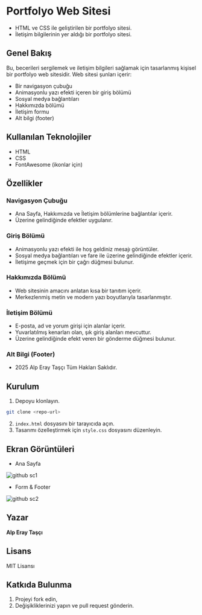 # Portfolyo Web Sitesi
- HTML ve CSS ile geliştirilen bir portfolyo sitesi.
- İletişim bilgilerinin yer aldığı bir portfolyo sitesi.

## Genel Bakış
Bu, becerileri sergilemek ve iletişim bilgileri sağlamak için tasarlanmış kişisel bir portfolyo web sitesidir. Web sitesi şunları içerir:
- Bir navigasyon çubuğu
- Animasyonlu yazı efekti içeren bir giriş bölümü
- Sosyal medya bağlantıları
- Hakkımızda bölümü
- İletişim formu
- Alt bilgi (footer)

## Kullanılan Teknolojiler
- HTML
- CSS
- FontAwesome (ikonlar için)

## Özellikler
### Navigasyon Çubuğu
- Ana Sayfa, Hakkımızda ve İletişim bölümlerine bağlantılar içerir.
- Üzerine gelindiğinde efektler uygulanır.

### Giriş Bölümü
- Animasyonlu yazı efekti ile hoş geldiniz mesajı görüntüler.
- Sosyal medya bağlantıları ve fare ile üzerine gelindiğinde efektler içerir.
- İletişime geçmek için bir çağrı düğmesi bulunur.

### Hakkımızda Bölümü
- Web sitesinin amacını anlatan kısa bir tanıtım içerir.
- Merkezlenmiş metin ve modern yazı boyutlarıyla tasarlanmıştır.

### İletişim Bölümü
- E-posta, ad ve yorum girişi için alanlar içerir.
- Yuvarlatılmış kenarları olan, şık giriş alanları mevcuttur.
- Üzerine gelindiğinde efekt veren bir gönderme düğmesi bulunur.

### Alt Bilgi (Footer)
- 2025 Alp Eray Taşçı Tüm Hakları Saklıdır.

## Kurulum
1. Depoyu klonlayın.
 ````bash
git clone <repo-url>
````
2. `index.html` dosyasını bir tarayıcıda açın.
3. Tasarımı özelleştirmek için `style.css` dosyasını düzenleyin.

## Ekran Görüntüleri

- Ana Sayfa

![github sc1](https://github.com/user-attachments/assets/d69a29c8-465b-48da-8786-11cc26fb113b)
- Form & Footer

![github sc2](https://github.com/user-attachments/assets/25a94f42-b573-4351-8614-a675064f2f76)

## Yazar
**Alp Eray Taşçı**

## Lisans
MIT Lisansı

## Katkıda Bulunma

1. Projeyi fork edin,
2. Değişikliklerinizi yapın ve pull request gönderin.
